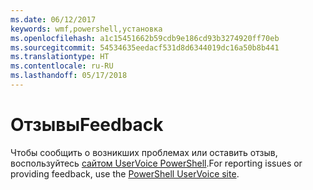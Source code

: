 ```yaml
---
ms.date: 06/12/2017
keywords: wmf,powershell,установка
ms.openlocfilehash: a1c15451662b59cdb9e186cd93b3274920ff70eb
ms.sourcegitcommit: 54534635eedacf531d8d6344019dc16a50b8b441
ms.translationtype: HT
ms.contentlocale: ru-RU
ms.lasthandoff: 05/17/2018
---
```

# <a name="feedback"></a><span data-ttu-id="113f2-102">Отзывы</span><span class="sxs-lookup"><span data-stu-id="113f2-102">Feedback</span></span>
<span data-ttu-id="113f2-103">Чтобы сообщить о возникших проблемах или оставить отзыв, воспользуйтесь [сайтом UserVoice PowerShell](http://windowsserver.uservoice.com/forums/301869-powershell).</span><span class="sxs-lookup"><span data-stu-id="113f2-103">For reporting issues or providing feedback, use the [PowerShell UserVoice site](http://windowsserver.uservoice.com/forums/301869-powershell).</span></span>
